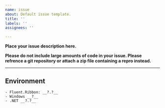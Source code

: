 ```yaml
---
name: issue
about: Default issue template.
title: ''
labels: ''
assignees: ''

---
```


**Place your issue description here.**

**Please do not include large amounts of code in your issue. Please refrence a git repository or attach a zip file containing a repro instead.**

---

## Environment

```text
- Fluent.Ribbon: __?.?__
- Windows __?__
- .NET __?.?__
```
